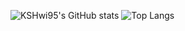 ![KSHwi95's GitHub stats](https://github-readme-stats.vercel.app/api?username=KSHwi95&show_icons=true&theme=tokyonight)
![Top Langs](https://github-readme-stats.vercel.app/api/top-langs/?username=KSHwi95)
